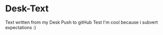 # Desk-Text

Text written from my Desk 
Push to gitHub Test
I'm cool because i subvert expectations :)